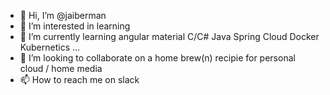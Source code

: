 - 👋 Hi, I’m @jaiberman
- 👀 I’m interested in learning
- 🌱 I’m currently learning angular material C/C# Java Spring Cloud Docker Kubernetics ...
- 💞️ I’m looking to collaborate on a home brew(n) recipie for personal cloud / home media 
- 📫 How to reach me on slack

<!---
jaiberman/jaiberman is a ✨ special ✨ repository because its `README.md` (this file) appears on your GitHub profile.
You can click the Preview link to take a look at your changes.
--->
